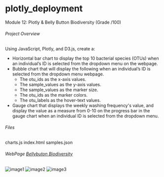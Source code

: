 # plotly_deployment
Module 12: Plotly &amp; Belly Button Biodiversity (Grade /100)
###### Project Overview
Using JavaScript, Plotly, and D3.js, create a:
- Horizontal bar chart to display the top 10 bacterial species (OTUs) when an individual’s ID is selected from the dropdown menu on the webpage.
- Bubble chart that will display the following when an individual’s ID is selected from the dropdown menu webpage.
    - The otu_ids as the x-axis values.
    - The sample_values as the y-axis values.
    - The sample_values as the marker size.
    - The otu_ids as the marker colors.
    - The otu_labels as the hover-text values.
- Gauge chart that displays the weekly washing frequency's value, and display the value as a measure from 0-10 on the progress bar in the gauge chart when an individual ID is selected from the dropdown menu.
###### Files
charts.js
index.html
samples.json
###### WebPage [Bellybuton Biodiversity](https://robyndook.github.io/plotly_deployment/)
![image1](https://github.com/robyndook/plotly_deployment/blob/c0424300328a53404d0787ae87b0fc0185d55087/Images/2022-03-19_15-08-04.jpg)
![image2](https://github.com/robyndook/plotly_deployment/blob/c0424300328a53404d0787ae87b0fc0185d55087/Images/2022-03-19_15-09-12.jpg)
![image3](https://github.com/robyndook/plotly_deployment/blob/c0424300328a53404d0787ae87b0fc0185d55087/Images/2022-03-19_15-09-52.jpg)

<!--
[x] Add an image to the jumbotron.
Img source https://www.wikihow.com/Clean-Your-Belly-Button
[x] Add background color or a variety of compatible colors to the webpage.
[x] Use a custom font with contrast for the colors.
[x] Add more information about the project as a paragraph on the page.
[x] Add information about what each graph visualizes, either under or next to each graph.
[x] Make the webpage mobile-responsive.
[] Change the layout of the page.
[] Add a navigation bar that allows you to select the bar or bubble chart on the page.
-->
